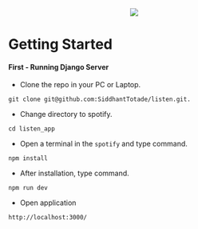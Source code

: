 <div align="center" >
  <img src="https://github.com/SiddhantTotade/spotify/blob/main/app_images/listen_logo.png" />
</div>

# Getting Started

#### First - Running Django Server
+ Clone the repo in your PC or Laptop.
```shell
git clone git@github.com:SiddhantTotade/listen.git.
```
+ Change directory to spotify.
```shell
cd listen_app
```
+ Open a terminal in the `spotify` and type command.
```shell
npm install
```
+ After installation, type command.
```shell
npm run dev
```
+ Open application
```shell
http://localhost:3000/
```
